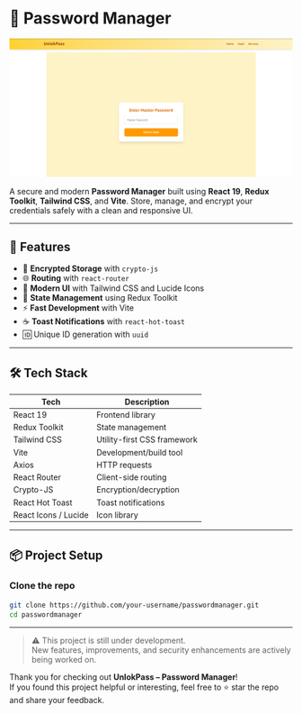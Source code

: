 # 🔐 Password Manager

![Password Manager Banner](./src/assets/UnlokPass.png)

A secure and modern **Password Manager** built using **React 19**, **Redux Toolkit**, **Tailwind CSS**, and **Vite**. Store, manage, and encrypt your credentials safely with a clean and responsive UI.

---

## 🚀 Features

- 🔐 **Encrypted Storage** with `crypto-js`
- 🌐 **Routing** with `react-router`
- 🌈 **Modern UI** with Tailwind CSS and Lucide Icons
- 🧠 **State Management** using Redux Toolkit
- ⚡ **Fast Development** with Vite
- ☕ **Toast Notifications** with `react-hot-toast`
- 🆔 Unique ID generation with `uuid`

---

## 🛠️ Tech Stack

| Tech                 | Description                 |
| -------------------- | --------------------------- |
| React 19             | Frontend library            |
| Redux Toolkit        | State management            |
| Tailwind CSS         | Utility-first CSS framework |
| Vite                 | Development/build tool      |
| Axios                | HTTP requests               |
| React Router         | Client-side routing         |
| Crypto-JS            | Encryption/decryption       |
| React Hot Toast      | Toast notifications         |
| React Icons / Lucide | Icon library                |

---

## 📦 Project Setup

### Clone the repo

```bash
git clone https://github.com/your-username/passwordmanager.git
cd passwordmanager
```

---

> ⚠️ This project is still under development.  
> New features, improvements, and security enhancements are actively being worked on.

Thank you for checking out **UnlokPass – Password Manager**!  
If you found this project helpful or interesting, feel free to ⭐ star the repo and share your feedback.
